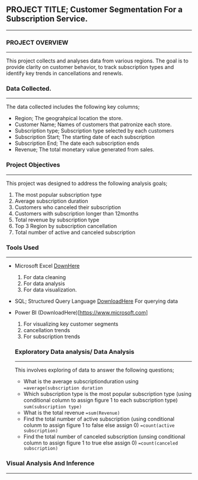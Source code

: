 
## PROJECT TITLE; Customer Segmentation For a Subscription Service.
---

### PROJECT OVERVIEW
---
This project collects and analyses data from various regions. The goal is to provide clarity on customer behavior, to track subscription types and identify key trends in cancellations and renewls.

### Data Collected.
---
The data collected includes the following key columns;
 - Region; The geograhpical location the store.
 - Customer Name; Names of customers that patronize each store.
 - Subscription type; Subscription type selected by each customers
 - Subscription Start; The starting date of each subscription
 - Subscription End; The date each subscription ends
 - Revenue; The total monetary value generated from sales.

### Project Objectives
---
This project was designed to address the following analysis goals;
 1. The most popular subscription type
 2. Average subscription duration
 3. Customers who canceled their subscription
 4. Customers with subscription longer than 12months
 5. Total revenue by subscription type
 6. Top 3 Region by subscription cancellation
 7. Total number of active and canceled subscription

 ### Tools Used
 ---
 - Microsoft Excel [DownHere](https://www.microsoft.come)
   1. For data cleaning
   2. For data analysis
   3. For data visualization.
 - SQL; Structured Query Language [DownloadHere](https://www.microsoft.com)
    For querying data
- Power BI (DownloadHere)[https://www.microsoft.com]
   1. For visualizing key customer segments
   2. cancellation trends
   3. For subscription trends


  ### Exploratory  Data analysis/ Data Analysis
  ---
  This involves exploring of data to answer the following questions;
   - What is the average subscriptionduration using ```=average(subscription duration```
   - Which subscription type is the most popular subscription type (using conditional column to assign figure 1 to each subscription type) ```sum(subscription type)```
   - What is the total revenue ```=sum(Revenue)```
   - Find the total number of active subscription (using conditional colunm to assign figure 1 to false else assign 0) ```=count(active subscription)```
   - Find the total number of canceled subscription (unsing conditional column to assign figure 1 to true else assign 0)
      ```=count(canceled subscription)```
  
### Visual Analysis And Inference
---
